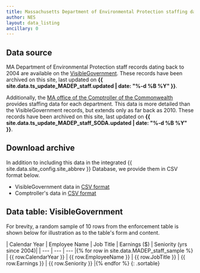 ```yaml
---
title: Massachusetts Department of Environmental Protection staffing data
author: NES
layout: data_listing
ancillary: 0
---
```


## Data source

MA Department of Environmental Protection staff records dating back to 2004 are available on the [VisibleGovernment](https://qvs.visiblegovernment.us/QvAJAXZfc/notoolbar.htm?document=Clients/Massachusetts/Payroll/MA_Payroll.qvw).  These records have been archived on this site, last updated on **{{ site.data.ts_update_MADEP_staff.updated | date: "%-d %B %Y" }}**.

Additionally, the [MA office of the Comptroller of the Commonwealth](https://cthru.data.socrata.com/Government/Comptroller-of-the-Commonwealth-Payroll/rr3a-7twk) provides staffing data for each department.  This data is more detailed than the VisibleGovernment records, but extends only as far back as 2010.  These records have been archived on this site, last updated on **{{ site.data.ts_update_MADEP_staff_SODA.updated | date: "%-d %B %Y" }}**.

## Download archive

In addition to including this data in the integrated {{ site.data.site_config.site_abbrev }} Database, we provide them in CSV format below.

* VisibleGovernment data in [CSV format](MADEP_staff.csv)
* Comptroller's data in [CSV format](MADEP_staff_SODA.csv)

## Data table: VisibleGovernment

For brevity, a random sample of 10 rows from the enforcement table is shown below for illustration as to the table's form and content.

<!-- Note: need to have the for loop markup on the same line as the table rows as described here: http://stackoverflow.com/questions/35642820/jekyll-how-to-use-for-loop-to-generate-table-row-within-the-same-table-inside-m -->

| Calendar Year | Employee Name | Job Title | Earnings ($) | Seniority (yrs since 2004)|
| --- | --- | --- |{% for row in site.data.MADEP_staff_sample %}
| {{ row.CalendarYear }} | {{ row.EmployeeName }} | {{ row.JobTitle }} | {{ row.Earnings }} | {{ row.Seniority }} |{% endfor %}
{: .sortable}
